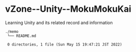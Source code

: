 # vZone--Unity--MokuMokuKai

Learning Unity and its related record and information


    ./memo
     └── README.md
     
     0 directories, 1 file (Sun May 15 19:47:21 JST 2022)

